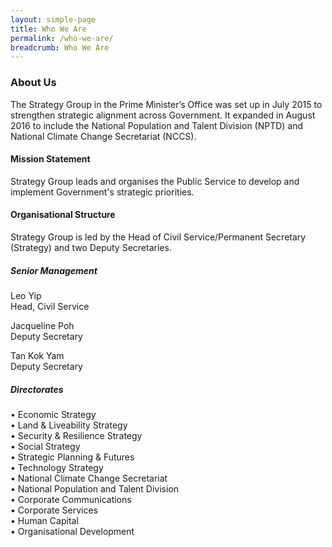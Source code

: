 ```yaml
---
layout: simple-page
title: Who We Are
permalink: /who-we-are/
breadcrumb: Who We Are
---
```


### **About Us**

The Strategy Group in the Prime Minister’s Office was set up in July 2015 to strengthen strategic alignment across Government. It expanded in August 2016 to include the National Population and Talent Division (NPTD) and National Climate Change Secretariat (NCCS).

#### **Mission Statement**
Strategy Group leads and organises the Public Service to develop and implement Government's strategic priorities. <br   />

#### **Organisational Structure**
Strategy Group is led by the Head of Civil Service/Permanent Secretary (Strategy) and two Deputy Secretaries. 

##### Senior Management 

Leo Yip<br  />
Head, Civil Service

Jacqueline Poh<br  />
Deputy Secretary

Tan Kok Yam<br  />
Deputy Secretary

##### Directorates 

•	Economic Strategy<br  />
•	Land & Liveability Strategy<br  />
•	Security & Resilience Strategy<br  />
•	Social Strategy<br  />
•	Strategic Planning & Futures<br  />
•	Technology Strategy<br  />
•	National Climate Change Secretariat<br  />
•	National Population and Talent Division<br  />
•	Corporate Communications<br  />
•	Corporate Services<br  />
•	Human Capital<br  />
•	Organisational Development<br  />
